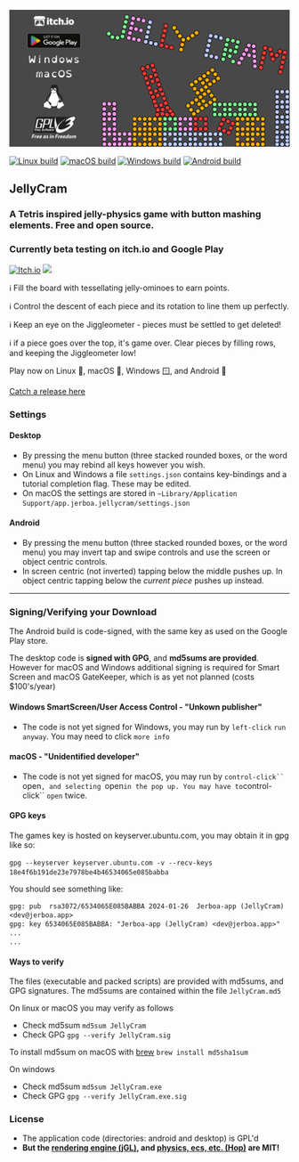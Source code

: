 ![jelly cram feature-graphics](https://github.com/JerboaBurrow/JellyCram/blob/main/common/jellycram-feature.png)

[![Linux build](https://github.com/JerboaBurrow/JellyCram/actions/workflows/build-linux.yml/badge.svg)](https://github.com/JerboaBurrow/JellyCram/actions/workflows/build-linux.yml) [![macOS build](https://github.com/JerboaBurrow/JellyCram/actions/workflows/build-macos.yml/badge.svg)](https://github.com/JerboaBurrow/JellyCram/actions/workflows/build-macos.yml) [![Windows build](https://github.com/JerboaBurrow/JellyCram/actions/workflows/build-windows.yml/badge.svg)](https://github.com/JerboaBurrow/JellyCram/actions/workflows/build-windows.yml) [![Android build](https://github.com/JerboaBurrow/JellyCram/actions/workflows/build-android.yml/badge.svg)](https://github.com/JerboaBurrow/JellyCram/actions/workflows/build-android.yml)

## JellyCram

### A Tetris inspired jelly-physics game with button mashing elements. Free and open source.

### Currently beta testing on itch.io and Google Play

[![Itch.io](https://img.shields.io/badge/Itch-%23FF0B34.svg?style=for-the-badge&logo=Itch.io&logoColor=white)](https://jerboa-app.itch.io/jelly-cram) <a href="https://jerboa.app/jellycram">
<img height="32px" src="https://github.com/JerboaBurrow/JellyCram/assets/84378622/a6d84072-6979-4cb9-9251-a9f1bc0b9926">
</a>

ℹ️ Fill the board with tessellating jelly-ominoes to earn points. 

ℹ️ Control the descent of each piece and its rotation to line them up perfectly.

ℹ️ Keep an eye on the Jiggleometer - pieces must be settled to get deleted!

ℹ️ if a piece goes over the top, it's game over. Clear pieces by filling rows, and keeping the Jiggleometer low!

Play now on Linux 🐧, macOS 🍎, Windows 🪟, and Android 🤖

[Catch a release here](https://github.com/JerboaBurrow/JellyCram/releases)

### Settings

#### Desktop

- By pressing the menu button (three stacked rounded boxes, or the word menu) you may rebind all keys however you wish.
- On Linux and Windows a file ```settings.json``` contains key-bindings and a tutorial completion flag. These may be edited.
- On macOS the settings are stored in ```~Library/Application Support/app.jerboa.jellycram/settings.json```

#### Android

- By pressing the menu button (three stacked rounded boxes, or the word menu) you may invert tap and swipe controls and use the screen or object centric controls.
- In screen centric (not inverted) tapping below the middle pushes up. In object centric tapping below the *current piece* pushes up instead.

---

### Signing/Verifying your Download

The Android build is code-signed, with the same key as used on the Google Play store.

The desktop code is **signed with GPG**, and **md5sums are provided**. However for macOS and Windows additional signing is required for Smart Screen and macOS GateKeeper, which is as yet not planned (costs $100's/year)

#### Windows SmartScreen/User Access Control - "Unkown publisher"

- The code is not yet signed for Windows, you may run by ```left-click``` ```run anyway```. You may need to click ```more info```

#### macOS - "Unidentified developer"

- The code is not yet signed for macOS, you may run by ```control-click`` ```open```, and selecting ```open``` in the pop up. You may have to ```control-click`` ```open``` twice.


#### GPG keys

The games key is hosted on keyserver.ubuntu.com, you may obtain it in gpg like so:

```gpg --keyserver keyserver.ubuntu.com -v --recv-keys 18e4f6b191de23e7978be4b46534065e085babba```

You should see something like:

```
gpg: pub  rsa3072/6534065E085BABBA 2024-01-26  Jerboa-app (JellyCram) <dev@jerboa.app>
gpg: key 6534065E085BABBA: "Jerboa-app (JellyCram) <dev@jerboa.app>" ...
...
```

#### Ways to verify

The files (executable and packed scripts) are provided with md5sums, and GPG signatures. The md5sums are contained within the file ```JellyCram.md5```

On linux or macOS you may verify as follows

- Check md5sum ```md5sum JellyCram```
- Check GPG ```gpg --verify JellyCram.sig```

To install md5sum on macOS with [brew](https://formulae.brew.sh/formula/md5sha1sum) ```brew install md5sha1sum```

On windows 

- Check md5sum ```md5sum JellyCram.exe```
- Check GPG ```gpg --verify JellyCram.exe.sig```

### License

- The application code (directories: android and desktop) is GPL'd 
- **But the [rendering engine (jGL)](https://github.com/JerboaBurrow/jGL), and [physics, ecs, etc. (Hop)](https://github.com/JerboaBurrow/Hop) are MIT!** 

